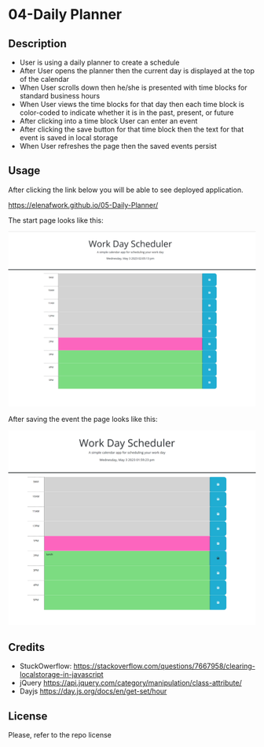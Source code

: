 # 04-Daily Planner


## Description

- User is using a daily planner to create a schedule
- After User opens the planner then the current day is displayed at the top of the calendar
- When User scrolls down then he/she is presented with time blocks for standard business hours
- When User views the time blocks for that day then each time block is color-coded to indicate whether it is in the past, present, or future
- After clicking into a time block User can enter an event
- After clicking the save button for that time block then  the text for that event is saved in local storage
- When User refreshes the page then the saved events persist


## Usage
 
 After clicking the link below you will be able to see deployed application.

  https://elenafwork.github.io/05-Daily-Planner/

  The start page looks like this:
  <p align="left">
  <img src="assets/images/start-page.png" width="600" title="webpage">

  After saving the event the page looks like this:

<p align="left">
  <img src="assets/images/saved-event.png" width="600" title="webpage">


## Credits

- StuckOwerflow:
https://stackoverflow.com/questions/7667958/clearing-localstorage-in-javascript
- jQuery https://api.jquery.com/category/manipulation/class-attribute/
- Dayjs https://day.js.org/docs/en/get-set/hour


## License

Please, refer to the repo license

